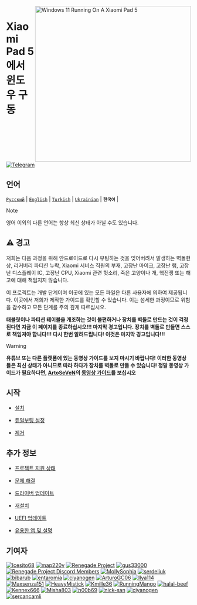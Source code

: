 <img align="right" src="https://raw.githubusercontent.com/erdilS/Port-Windows-11-Xiaomi-Pad-5/main/nabu.png" width="425" alt="Windows 11 Running On A Xiaomi Pad 5">


# Xiaomi Pad 5 에서 윈도우 구동

[![Telegram](https://img.shields.io/badge/Chat-Telegram-brightgreen.svg?logo=telegram&style=flat-square)](https://t.me/nabuwoa)

## 언어
[```Русский```](/guide/Russian/README-RU.md) | [```English```](/README.md) | [```Turkish```](/guide/Turkish/README-tr.md) | [```Ukrainian```](/guide/Ukrainian/README-uk.md) | **```한국어```** |

> [!NOTE]
> 영어 이외의 다른 언어는 항상 최신 상태가 아닐 수도 있습니다.

## ⚠️ 경고

저희는 다음 과정을 위해 안드로이드로 다시 부팅하는 것을 잊어버려서 발생하는 벽돌현상, 리커버리 파티션 누락, Xiaomi 서비스 직원의 부재, 고장난 마이크, 고장난 램, 고장난 디스플레이 IC, 고장난 CPU, Xiaomi 관련 헛소리, 죽은 고양이나 개, 핵전쟁 또는 해고에 대해 책임지지 않습니다.

이 프로젝트는 개발 단계이며 이곳에 있는 모든 파일은 다른 사용자에 의하여 제공됩니다. 이곳에서 저희가 제작한 가이드를 확인할 수 있습니다. 이는 섬세한 과정이므로 위험을 감수하고 모든 단계를 주의 깊게 따르십시오.

**태블릿이나 파티션 테이블을 개조하는 것이 불편하거나 장치를 벽돌로 만드는 것이 걱정된다면 지금 이 페이지를 종료하십시오!!! 마지막 경고입니다. 장치를 벽돌로 만들면 스스로 책임져야 합니다!!! 다시 한번 알려드립니다! 이것은 마지막 경고입니다!!!**
> [!WARNING]
> **유튜브 또는 다른 플랫폼에 있는 동영상 가이드를 보지 마시기 바랍니다! 이러한 동영상들은 최신 상태가 아니므로 따라 하다가 장치를 벽돌로 만들 수 있습니다! 정말 동영상 가이드가 필요하다면, [ArtoSeVeN](https://www.youtube.com/channel/UCYjwfxlYlJ7Nnzv01oszQvA)의 [동영상 가이드](https://youtu.be/BbgTbTGbXYg)를 보십시오**


## 시작

- [설치](guide/Korean/1-partition-ko.md)

- [듀얼부팅 설정](guide/Korean/dualboot-ko.md)

- [제거](guide/Korean/uninstall-ko.md)


## 추가 정보

- [프로젝트 지원 상태](guide/Korean/status.md)

- [문제 해결](guide/Korean/troubleshooting-ko.md)

- [드라이버 업데이트](guide/Korean/update-ko.md)

- [재설치](guide/Korean/reinstall-ko.md)

- [UEFI 업데이트](guide/Korean/UEFI-updating-ko.md)

- [유용한 앱 및 설명](guide/Korean/Additional-materials-ko.md)



## 기여자

[<img alt="Icesito68" src="https://images.weserv.nl/?url=https://avatars.githubusercontent.com/u/113939920?v=4&w=45&fit=cover&mask=circle&maxage=7d" />](https://github.com/Icesito68)
[<img alt="map220v" src="https://images.weserv.nl/?url=https://avatars.githubusercontent.com/u/14368485?v=4&w=45&fit=cover&mask=circle&maxage=7d" />](https://github.com/map220v)
[<img alt="Renegade Project" src="https://images.weserv.nl/?url=https://avatars.githubusercontent.com/u/63859504?s=200&v=4&w=45&fit=cover&mask=circle&maxage=7d" />](https://github.com/edk2-porting)
[<img alt="gus33000" src="https://images.weserv.nl/?url=https://avatars.githubusercontent.com/u/3755345?v=4&w=45&fit=cover&mask=circle&maxage=7d" />](https://github.com/gus33000)
[<img alt="Renegade Project Discord Members" src="https://images.weserv.nl/?url=https://cdn.discordapp.com/icons/736563593058713690/68f67bfddf4390b11effc99917b16338.webp?size=256&w=45&fit=cover&mask=circle&maxage=7d" />](https://discord.gg/XXBWfag)
[<img alt="MollySophia" src="https://images.weserv.nl/?url=https://avatars.githubusercontent.com/u/20746884?v=4&w=45&fit=cover&mask=circle&maxage=7d" />](https://github.com/MollySophia)
[<img alt="serdeliuk" src="https://images.weserv.nl/?url=https://avatars.githubusercontent.com/u/38280618?v=4&w=45&fit=cover&mask=circle&maxage=7d" />](https://github.com/serdeliuk)
[<img alt="bibarub" src="https://images.weserv.nl/?url=https://avatars.githubusercontent.com/u/73599925?v=4&w=45&fit=cover&mask=circle&maxage=7d" />](https://github.com/bibarub)
[<img alt="entaromia" src="https://images.weserv.nl/?url=https://avatars.githubusercontent.com/u/30384045?v=4&w=45&fit=cover&mask=circle&maxage=7d" />](https://github.com/entaromia)
[<img alt="ciyanogen" src="https://images.weserv.nl/?url=https://avatars.githubusercontent.com/u/29534488?v=4&w=45&fit=cover&mask=circle&maxage=7d" />](https://github.com/ciyanogen)
[<img alt="ArturoGC06" src="https://images.weserv.nl/?url=https://avatars.githubusercontent.com/u/76574534?v=4&w=45&fit=cover&mask=circle&maxage=7d" />](https://github.com/ArturoGC06)
[<img alt="Ilya114" src="https://images.weserv.nl/?url=https://avatars.githubusercontent.com/u/93242944?v=4&w=45&fit=cover&mask=circle&maxage=7d" />](https://github.com/Ilya114)
[<img alt="Maxsenza151" src="https://images.weserv.nl/?url=https://avatars.githubusercontent.com/u/93602290?v=4&w=45&fit=cover&mask=circle&maxage=7d" />](https://github.com/Maxsenza151)
[<img alt="HeavyMistick" src="https://images.weserv.nl/?url=https://avatars.githubusercontent.com/u/94836779?v=4&w=45&fit=cover&mask=circle&maxage=7d" />](https://github.com/HeavyMistick)
[<img alt="Kmille36" src="https://images.weserv.nl/?url=https://avatars.githubusercontent.com/u/58414694?v=4&w=45&fit=cover&mask=circle&maxage=7d" />](https://github.com/Kmille36)
[<img alt="RunningMango" src="https://images.weserv.nl/?url=https://avatars.githubusercontent.com/u/36758157?v=4&w=45&fit=cover&mask=circle&maxage=7d" />](https://github.com/RunningMango)
[<img alt="halal-beef" src="https://images.weserv.nl/?url=https://avatars.githubusercontent.com/u/78730004?v=4&w=45&fit=cover&mask=circle&maxage=7d" />](https://github.com/halal-beef)
[<img alt="Kennex666" src="https://images.weserv.nl/?url=https://avatars.githubusercontent.com/u/55269418?v=4&w=45&fit=cover&mask=circle&maxage=7d" />](https://github.com/kennex666)
[<img alt="Misha803" src="https://images.weserv.nl/?url=https://avatars.githubusercontent.com/u/118528504?v=4&w=45&fit=cover&mask=circle&maxage=7d" />](https://github.com/Misha803)
[<img alt="n00b69" src="https://images.weserv.nl/?url=https://avatars.githubusercontent.com/u/83274506?v=4&w=45&fit=cover&mask=circle&maxage=7d" />](https://github.com/n00b69)
[<img alt="nick-san" src="https://images.weserv.nl/?url=https://avatars.githubusercontent.com/u/45539267?v=4&w=45&fit=cover&mask=circle&maxage=7d" />](https://github.com/nick-san)
[<img alt="ciyanogen" src="https://images.weserv.nl/?url=https://avatars.githubusercontent.com/u/84897942?v=4&w=45&fit=cover&mask=circle&maxage=7d" />](https://github.com/ciyanogen)
[<img alt="sercancamli" src="https://images.weserv.nl/?url=https://avatars.githubusercontent.com/u/161332426?v=4&w=45&fit=cover&mask=circle&maxage=7d" />](https://github.com/sercancamli)
